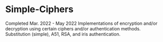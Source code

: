 # Simple-Ciphers
Completed Mar. 2022 - May 2022
Implementations of encryption and/or decryption using certain ciphers and/or authentication methods.
Substitution (simple), A51, RSA, and iris authentication.
